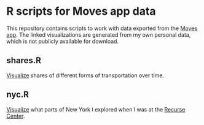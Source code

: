 R scripts for Moves app data
============================

This repository contains scripts to work with data exported from the
[Moves app](https://www.moves-app.com). The linked visualizations are generated
from my own personal data, which is not publicly available for download.

shares.R
--------

[Visualize](http://ilari.scheinin.fi/shiny/moves-share/) shares of
different forms of transportation over time.

nyc.R
-----

[Visualize](http://ilarischeinin.shinyapps.io/moves-nyc/) what parts of New
York I explored when I was at the [Recurse Center](https://www.recurse.com).
